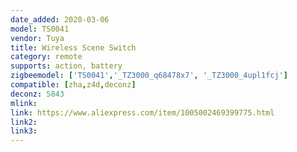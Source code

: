 ```yaml
---
date_added: 2020-03-06
model: TS0041
vendor: Tuya
title: Wireless Scene Switch
category: remote
supports: action, battery
zigbeemodel: ['TS0041','_TZ3000_q68478x7', '_TZ3000_4upl1fcj']
compatible: [zha,z4d,deconz]
deconz: 5843
mlink: 
link: https://www.aliexpress.com/item/1005002469399775.html
link2: 
link3: 
---
```


